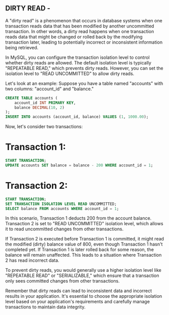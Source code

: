 ## DIRTY READ -

A "dirty read" is a phenomenon that occurs in database systems when one transaction reads data that has been modified by another uncommitted transaction.
In other words, a dirty read happens when one transaction reads data that might be changed or rolled back by the modifying transaction later, leading to
potentially incorrect or inconsistent information being retrieved.

In MySQL, you can configure the transaction isolation level to control whether dirty reads are allowed. The default isolation level is typically "REPEATABLE READ,"
which prevents dirty reads. However, you can set the isolation level to "READ UNCOMMITTED" to allow dirty reads.

Let's look at an example:
Suppose you have a table named "accounts" with two columns: "account_id" and "balance."

```sql
CREATE TABLE accounts (
    account_id INT PRIMARY KEY,
    balance DECIMAL(10, 2)
);
INSERT INTO accounts (account_id, balance) VALUES (1, 1000.00);
```

Now, let's consider two transactions:

# Transaction 1:

```sql
START TRANSACTION;
UPDATE accounts SET balance = balance - 200 WHERE account_id = 1;
```

# Transaction 2:

```sql
START TRANSACTION;
SET TRANSACTION ISOLATION LEVEL READ UNCOMMITTED;
SELECT balance FROM accounts WHERE account_id = 1;
```

In this scenario, Transaction 1 deducts 200 from the account balance. Transaction 2 is set to "READ UNCOMMITTED" isolation level, which allows it to read
uncommitted changes from other transactions.

If Transaction 2 is executed before Transaction 1 is committed, it might read the modified (dirty) balance value of 800, even though Transaction 1 hasn't
completed yet. If Transaction 1 is later rolled back for some reason, the balance will remain unaffected. This leads to a situation where Transaction 2
has read incorrect data.

To prevent dirty reads, you would generally use a higher isolation level like "REPEATABLE READ" or "SERIALIZABLE," which ensure that a transaction only
sees committed changes from other transactions.

Remember that dirty reads can lead to inconsistent data and incorrect results in your application. It's essential to choose the appropriate isolation
level based on your application's requirements and carefully manage transactions to maintain data integrity.
